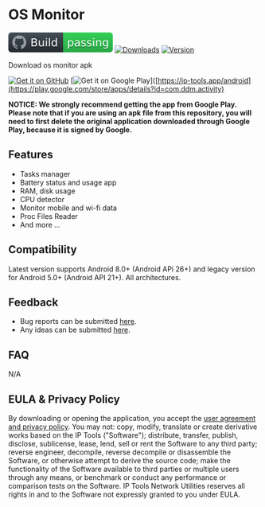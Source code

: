 # OS Monitor
[![Build status](https://github.com/IPToolsApp/IPToolsApp/blob/main/badge.svg)](https:/github.com/IPToolsApp/os-monitor-apk/actions) [![Downloads](https://img.shields.io/github/downloads/IPToolsApp/os-monitor-apk/total.svg?color=blue?style=flat)](https://IPToolsApp/ip-tools-apk/releases/latest) [![Version](https://img.shields.io/github/v/release/IPToolsApp/os-monitor-apk??color=bluelabel=version)](https://IPToolsApp/os-monitor-apk/releases)

Download os monitor apk

[<img src="https://raw.githubusercontent.com/andOTP/andOTP/master/assets/badges/get-it-on-github.png" alt="Get it on GitHub" height="80">](https://github.com/IPToolsApp/os-monitor-apk/releases/latest)
[<img src="https://play.google.com/intl/en_us/badges/images/generic/en_badge_web_generic.png" alt="Get it on Google Play" height="80">]([https://ip-tools.app/android](https://play.google.com/store/apps/details?id=com.ddm.activity)

**NOTICE: We strongly recommend getting the app from Google Play. Please note that if you are using an apk file from this repository, you will need to first delete the original application downloaded through Google Play, because it is signed by Google.** 

## Features
* Tasks manager
* Battery status and usage app
* RAM, disk usage
* CPU detector
* Monitor mobile and wi-fi data
* Proc Files Reader
* And more ...

## Compatibility
Latest version supports Android 8.0+ (Android APi 26+) and legacy version for Android 5.0+ (Android API 21+). All architectures.

## Feedback 
* Bug reports can be submitted [here](https://github.com/IPToolsApp/os-monitor-apk/issues).
* Any ideas can be submitted [here](https://github.com//IPToolsApp/os-monitor-apk/discussions).

## FAQ
N/A

## EULA & Privacy Policy
By downloading or opening the application, you accept the [user agreement and privacy policy](https://ip-tools.app/eula). 
You may not: copy, modify, translate or create derivative works based on the  IP Tools ("Software"); distribute, transfer, publish, disclose, sublicense, lease, lend, sell or rent the Software to any third party; reverse engineer, decompile, reverse decompile or disassemble the Software, or otherwise attempt to derive the source code; make the functionality of the Software available to third parties or multiple users through any means, or benchmark or conduct any performance or comparison tests on the Software. IP Tools Network Utilities reserves all rights in and to the Software not expressly granted to you under EULA.
